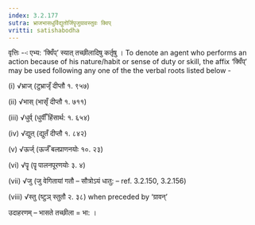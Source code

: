 ```yaml
---
index: 3.2.177
sutra: भ्राजभासधुर्विद्युतोर्जिपॄजुग्रावस्तुवः क्विप्‌
vritti: satishabodha
---
```



वृत्तिः --ः एभ्य: ‘क्विँप्’ स्यात् तच्‍छीलादिषु कर्तृषु । To denote an agent who performs an action because of his nature/habit or sense of duty or skill, the affix ‘क्विँप्’ may be used following any one of the the verbal roots listed below -

(i) √भ्राज् (टुभ्राजृँ दीप्तौ १. ९५७)

(ii) √भास् (भासृँ दीप्तौ १. ७११)

(iii) √धुर्व् (धुर्वीँ हिंसार्थ: १. ६५४)

(iv) √द्युत् (द्युतँ दीप्तौ १. ८४२)

(v) √ऊर्ज् (ऊर्जँ बलप्राणनयोः १०. २३)

(vi) √पॄ (पॄ पालनपूरणयोः ३. ४)

(vii) √जु (जु वेगितायां गतौ – सौत्रोऽयं धातु: – ref. 3.2.150, 3.2.156)

(viii) √स्तु (ष्टुञ् स्तुतौ २. ३८) when preceded by ‘ग्रावन्’


उदाहरणम् – भासते तच्छीला = भा: ।

